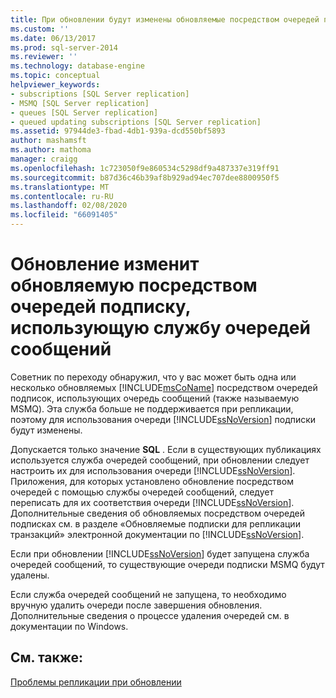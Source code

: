 ```yaml
---
title: При обновлении будут изменены обновляемые посредством очередей подписки, использующие службу очередей сообщений | Документация Майкрософт
ms.custom: ''
ms.date: 06/13/2017
ms.prod: sql-server-2014
ms.reviewer: ''
ms.technology: database-engine
ms.topic: conceptual
helpviewer_keywords:
- subscriptions [SQL Server replication]
- MSMQ [SQL Server replication]
- queues [SQL Server replication]
- queued updating subscriptions [SQL Server replication]
ms.assetid: 97944de3-fbad-4db1-939a-dcd550bf5893
author: mashamsft
ms.author: mathoma
manager: craigg
ms.openlocfilehash: 1c723050f9e860534c5298df9a487337e319ff91
ms.sourcegitcommit: b87d36c46b39af8b929ad94ec707dee8800950f5
ms.translationtype: MT
ms.contentlocale: ru-RU
ms.lasthandoff: 02/08/2020
ms.locfileid: "66091405"
---
```

# <a name="upgrading-will-modify-queued-updating-subscriptions-that-use-message-queuing"></a>Обновление изменит обновляемую посредством очередей подписку, использующую службу очередей сообщений
  Советник по переходу обнаружил, что у вас может быть одна или несколько обновляемых [!INCLUDE[msCoName](../../includes/msconame-md.md)] посредством очередей подписок, использующих очередь сообщений (также называемую MSMQ). Эта служба больше не поддерживается при репликации, поэтому для использования очереди [!INCLUDE[ssNoVersion](../../includes/ssnoversion-md.md)] подписки будут изменены.  
  
 Допускается только значение **SQL** . Если в существующих публикациях используется служба очередей сообщений, при обновлении следует настроить их для использования очереди [!INCLUDE[ssNoVersion](../../includes/ssnoversion-md.md)]. Приложения, для которых установлено обновление посредством очередей с помощью службы очередей сообщений, следует переписать для их соответствия очереди [!INCLUDE[ssNoVersion](../../includes/ssnoversion-md.md)]. Дополнительные сведения об обновляемых посредством очередей подписках см. в разделе «Обновляемые подписки для репликации транзакций» электронной документации по [!INCLUDE[ssNoVersion](../../includes/ssnoversion-md.md)].  
  
 Если при обновлении [!INCLUDE[ssNoVersion](../../includes/ssnoversion-md.md)] будет запущена служба очередей сообщений, то существующие очереди подписки MSMQ будут удалены.  
  
 Если служба очередей сообщений не запущена, то необходимо вручную удалить очереди после завершения обновления. Дополнительные сведения о процессе удаления очередей см. в документации по Windows.  
  
## <a name="see-also"></a>См. также:  
 [Проблемы репликации при обновлении](../../../2014/sql-server/install/replication-upgrade-issues.md)  
  
  
